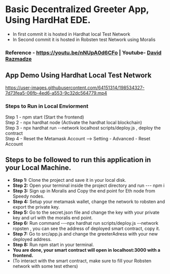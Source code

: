 # Basic Decentralized Greeter App, Using HardHat EDE.
- In first commit it is hosted in Hardhat local Test Network
- In Second commit it is hosted in Robsten test Network using Moralis
### Reference - https://youtu.be/nNUpA0d6CFo | Youtube- [David Razmadze](https://www.youtube.com/c/DavidRazmadze) 

## App Demo Using Hardhat Local Test Network



https://user-images.githubusercontent.com/64151314/198534327-7d73fea5-06fb-4ed6-a553-9c32dc564779.mp4

### Steps to Run in Local Enviorment
Step 1 - npm start (Start the frontend)  
Step 2 - npx hardhat node (Activate the hardhat local blockchain)  
Step 3 - npx hardhat run --network localhost scripts/deploy.js , deploy the contract  
Step 4 - Reset the Metamask Account --> Setting - Advanced - Reset Account

## Steps to be followed to run this application in your Local Machine.
- **Step 1:** Clone the project and save it in your local disk.
- **Step 2:** Open your terminal inside the project directory and run --- npm i
- **Step 3:** Sign up in Moralis and Copy the end point for Eth node from Speedy nodes.
- **Step 4:** Setup your metamask wallet, change the network to robsten and export the private key.
- **Step 5:** Go to the secret.json file and change the key with your private key and url with the moralis end point.
- **Step 6:** Run command ---npx hardhat run scripts/deploy.js --network ropsten , you can see the address of deployed smart contract, copy it.
- **Step 7:** Go to src/app.js and change the greeterAdress with your new deployed address.
- **Step 8:** Run npm start in your terminal. 
- **You are done, your smart contract will open in localhost:3000 with a frontend.**
- (To interact with the smart contract, make sure to fill your Robsten network with some test ethers)

